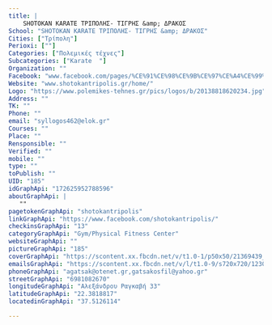 ```yaml
---
title: |
    SHOTOKAN ΚARATE ΤΡΙΠΟΛΗΣ- ΤΙΓΡΗΣ &amp; ΔΡΑΚΟΣ
School: "SHOTOKAN ΚARATE ΤΡΙΠΟΛΗΣ- ΤΙΓΡΗΣ &amp; ΔΡΑΚΟΣ"
Cities: ["Τρίπολη"]
Perioxi: [""]
Categories: ["Πολεμικές τέχνες"]
Subcategories: ["Karate  "]
Organization: ""
Facebook: "www.facebook.com/pages/%CE%91%CE%98%CE%9B%CE%97%CE%A4%CE%99%CE%9A%CE%9F%CE%A3-%CE%9F%CE%9C%CE%99%CE%9B%CE%9F%CE%A3-SHOTOKAN-%CE%A4%CE%A1%CE%99%CE%A0%CE%9F%CE%9B%CE%97%CE%A3-%CE%A4%CE%99%CE%93%CE%A1%CE%97%CE%A3-%CE%94%CE%A1%CE%91%CE%9A%CE%9F%CE%A3/"
Website: "www.shotokantripolis.gr/home/"
Logo: "https://www.polemikes-tehnes.gr/pics/logos/b/20138818620234.jpg"
Address: ""
TK: ""
Phone: ""
email: "syllogos462@elok.gr"
Courses: ""
Place: ""
Rensponsible: ""
Verified: ""
mobile: ""
type: ""
toPublish: ""
UID: "185"
idGraphApi: "172625952788596"
aboutGraphApi: | 
   ""
pagetokenGraphApi: "shotokantripolis"
linkGraphApi: "https://www.facebook.com/shotokantripolis/"
checkinsGraphApi: "13"
categoryGraphApi: "Gym/Physical Fitness Center"
websiteGraphApi: ""
pictureGraphApi: "185"
coverGraphApi: "https://scontent.xx.fbcdn.net/v/t1.0-1/p50x50/21369439_1585685631482614_4231550501720093087_n.jpg?oh=049970b4910c40384bbe1b4acfd51577&amp;oe=5B4ABC32"
emailsGraphApi: "https://scontent.xx.fbcdn.net/v/l/t1.0-9/s720x720/12308669_1021893571195159_7346424459592176054_n.jpg?oh=0ba1354b6b61eb97c2216edbc03927e1&amp;oe=5B3BB37A"
phoneGraphApi: "agatsak@otenet.gr,gatsakosfil@yahoo.gr"
streetGraphApi: "6981082670"
longitudeGraphApi: "Αλεξάνδρου Ραγκαβή 33"
latitudeGraphApi: "22.3818817"
locatedinGraphApi: "37.5126114"

---
```




